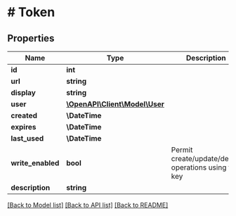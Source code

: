# # Token

## Properties

Name | Type | Description | Notes
------------ | ------------- | ------------- | -------------
**id** | **int** |  | [readonly]
**url** | **string** |  | [readonly]
**display** | **string** |  | [readonly]
**user** | [**\OpenAPI\Client\Model\User**](User.md) |  |
**created** | **\DateTime** |  | [readonly]
**expires** | **\DateTime** |  | [optional]
**last_used** | **\DateTime** |  | [optional]
**write_enabled** | **bool** | Permit create/update/delete operations using this key | [optional]
**description** | **string** |  | [optional]

[[Back to Model list]](../../README.md#models) [[Back to API list]](../../README.md#endpoints) [[Back to README]](../../README.md)
